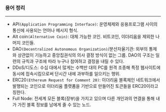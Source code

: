 ### 용어 정리
-------------
* API`(Application Programming Interface)`: 운영체제와 응용프로그램 사이의 통신에 사용되는 언어나 메시지 형식.
* Alt coin`(Alternative Coin)`: 대체 가능한 코인. 비트코인, 이더리움을 제외한 나머지 코인들.
* DAO`(Decentralized Autonomous Organization)`/분산자율기관: 외부의 통제와 상관없이 기능하고 중앙집권식의 의사 결정 방식이 없는 그룹. DAO의 구조는 일련의 규칙과 구조에 따라 누구나 참여하고 결정을 내릴 수 있다.
* DDoS/디도스: 수십 대에서 많게는 수백만 대의 PC를 원격 조종해 특정 웹사이트에 동시에 접속시킴으로써 단시간 내에 과부하를 일으키는 행위.
* ERC20`(Ethereum Request for Comment 20)`: 이더리움 블록체인 네트워크에서 발행되는 코인으로 이더리움 플랫폼을 기반으로 만들어진 토큰들을 ERC20이라고 칭한다.
* Full Node: 전세계 모든 블록(장부)을 가지고 있으며 다른 개인과의 연결을 통해 내가 가진 블록 정보를 남에게 줄 수 있는 노드.

